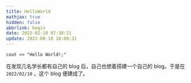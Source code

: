 ```yaml
---
title: HelloWorld
mathjax: true
hidden: false
abbrlink: begin
date: 2022-02-10 07:38:21
update: 2022-08-18 18:08:31
---
```


`cout << "Hello World!;"`

<!-- more -->

在发现几名学长都有自己的 blog 后，自己也想着搭建一个自己的 blog。于是在 `2022/02/10` ，这个 blog 便建成了。



